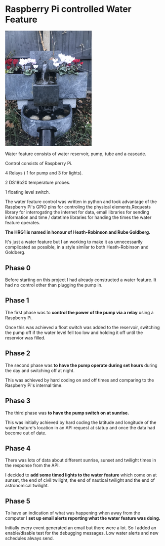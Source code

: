 # Raspberry Pi controlled Water Feature

<img alt="Water Feature HRG1" title="HRG1" src="https://github.com/patmanrob/water-feature/blob/main/images/IMG_1175.JPG" width="280" />

 Water feature consists of water reservoir, pump, tube and a cascade.

Control consists of Raspberry Pi. 

4 Relays ( 1 for pump and 3 for lights).

2 DS18b20 temperature probes.

1 floating level switch.

The water feature control was written in python and took advantage of the Raspberry Pi's GPIO pins for controling the physical elements,Requests library for interrogating the internet for data, email libraries for sending information and time / datetime libraries for handing the times the water feature operates.


**The HRG1 is named in honour of Heath-Robinson and Rube Goldberg.**  

It's just a water feature but I an working to make it as unnecessarily complicated as possible, in a style similar to both Heath-Robinson and Goldberg.

## Phase 0
Before starting on this project I had already constructed a water feature. It had no control other than plugging the pump in.

## Phase 1
The first phase was to **control the power of the pump via a relay** using a Raspberry Pi.

Once this was achieved a float switch was added to the reservoir, switching the pump off if the water level fell too low and holding it off until the reservior was filled.

## Phase 2
The second phase was **to have the pump operate during set hours** during the day and switching off at night.

This was achieved by hard coding on and off times and comparing to the Raspberry Pi's internal time.

## Phase 3
The third phase was **to have the pump switch on at sunrise.** 

This was initially achieved by hard coding the latitude and longitude of the water feature's location in an API request at statup and once the data had become out of date.

## Phase 4
There was lots of data about different sunrise, sunset and twilight times in the response from the API.

I decided to **add some timed lights to the water feature** which come on at sunset, the end of civil twilight, the end of nautical twilight and the end of astronomical twilight.

## Phase 5
To have an indication of what was happening when away from the computer I **set up email alerts reporting what the water feature was doing.**

Initially every event generated an email but there were a lot. So I added an enable/disable test for the debugging messages.  Low water alerts and new schedules always send.
